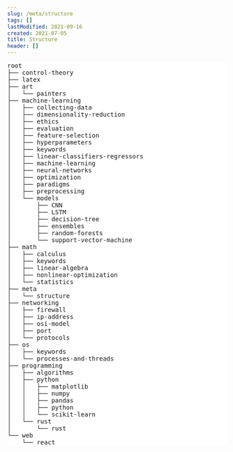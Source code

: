```yaml
---
slug: /meta/structure
tags: []
lastModified: 2021-09-16
created: 2021-07-05
title: Structure
header: []
---
```


<pre style="background-color: white;">
root 
├── control-theory
├── latex
├── art
│   └── painters
├── machine-learning
│   ├── collecting-data
│   ├── dimensionality-reduction
│   ├── ethics
│   ├── evaluation
│   ├── feature-selection
│   ├── hyperparameters
│   ├── keywords
│   ├── linear-classifiers-regressors
│   ├── machine-learning
│   ├── neural-networks
│   ├── optimization
│   ├── paradigms
│   ├── preprocessing
│   └── models
│       ├── CNN
│       ├── LSTM
│       ├── decision-tree
│       ├── ensembles
│       ├── random-forests
│       └── support-vector-machine
├── math
│   ├── calculus
│   ├── keywords
│   ├── linear-algebra
│   ├── nonlinear-optimization
│   └── statistics
├── meta
│   └── structure
├── networking
│   ├── firewall
│   ├── ip-address
│   ├── osi-model
│   ├── port
│   └── protocols
├── os
│   ├── keywords
│   └── processes-and-threads
├── programming
│   ├── algorithms
│   ├── python
│   │   ├── matplotlib
│   │   ├── numpy
│   │   ├── pandas
│   │   ├── python
│   │   └── scikit-learn
│   └── rust
│       └── rust
└── web
    └── react
</pre>